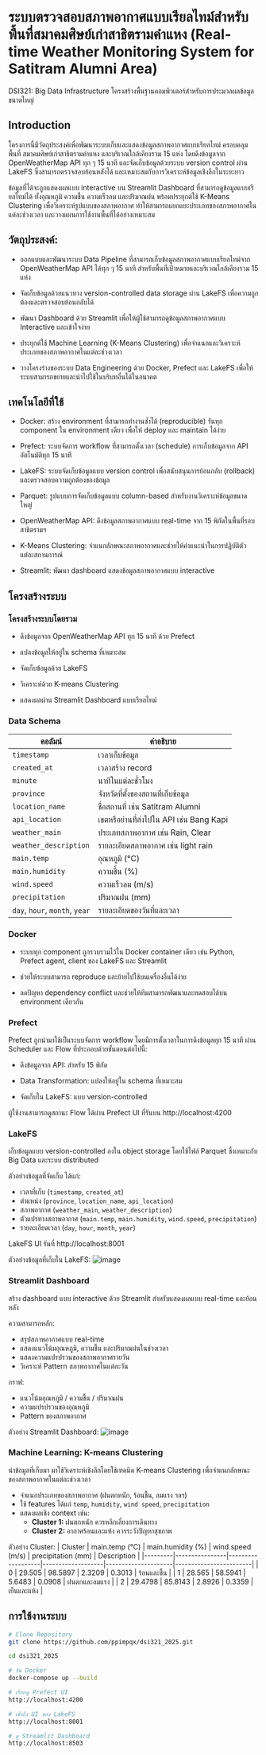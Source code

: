 # ระบบตรวจสอบสภาพอากาศแบบเรียลไทม์สำหรับพื้นที่สมาคมศิษย์เก่าสาธิตรามคำแหง (Real-time Weather Monitoring System for Satitram Alumni Area)
DSI321: Big Data Infrastructure โครงสร้างพื้นฐานคอมพิวเตอร์สำหรับการประมวลผลข้อมูลขนาดใหญ่
##  Introduction

โครงการนี้มีวัตถุประสงค์เพื่อพัฒนาระบบเก็บและแสดงข้อมูลสภาพอากาศแบบเรียลไทม์ ครอบคลุมพื้นที่ สมาคมศิษย์เก่าสาธิตรามคำแหง และบริเวณใกล้เคียงรวม 15 แห่ง โดยดึงข้อมูลจาก OpenWeatherMap API ทุก ๆ 15 นาที และจัดเก็บข้อมูลด้วยระบบ version control ผ่าน LakeFS ซึ่งสามารถตรวจสอบย้อนหลังได้ และเหมาะสมกับการวิเคราะห์ข้อมูลเชิงลึกในระยะยาว

ข้อมูลที่ได้จะถูกแสดงผลแบบ interactive บน Streamlit Dashboard ที่สามารถดูข้อมูลแบบเรียลไทม์ได้ ทั้งอุณหภูมิ ความชื้น ความเร็วลม และปริมาณฝน พร้อมประยุกต์ใช้ K-Means Clustering เพื่อวิเคราะห์รูปแบบของสภาพอากาศ ทำให้สามารถแยกแยะประเภทของสภาพอากาศในแต่ละช่วงเวลา และวางแผนการใช้งานพื้นที่ได้อย่างเหมาะสม

## วัตถุประสงค์:

* ออกแบบและพัฒนาระบบ Data Pipeline ที่สามารถเก็บข้อมูลสภาพอากาศแบบเรียลไทม์จาก OpenWeatherMap API ได้ทุก ๆ 15 นาที สำหรับพื้นที่เป้าหมายและบริเวณใกล้เคียงรวม 15 แห่ง

* จัดเก็บข้อมูลด้วยแนวทาง version-controlled data storage ผ่าน LakeFS เพื่อความถูกต้องและตรวจสอบย้อนกลับได้

* พัฒนา Dashboard ด้วย Streamlit เพื่อให้ผู้ใช้สามารถดูข้อมูลสภาพอากาศแบบ Interactive และเข้าใจง่าย

* ประยุกต์ใช้ Machine Learning (K-Means Clustering) เพื่อจำแนกและวิเคราะห์ประเภทของสภาพอากาศในแต่ละช่วงเวลา

* วางโครงร่างของระบบ Data Engineering ด้วย Docker, Prefect และ LakeFS เพื่อให้ระบบสามารถขยายและนำไปใช้ในบริบทอื่นได้ในอนาคต

## เทคโนโลยีที่ใช้

* Docker: สร้าง environment ที่สามารถทำงานซ้ำได้ (reproducible) รันทุก component ใน environment เดียว เพื่อให้ deploy และ maintain ได้ง่าย

* Prefect: 	ระบบจัดการ workflow ที่สามารถตั้งเวลา (schedule) การเก็บข้อมูลจาก API อัตโนมัติทุก 15 นาที

* LakeFS: ระบบจัดเก็บข้อมูลแบบ version control เพื่อสนับสนุนการย้อนกลับ (rollback) และตรวจสอบความถูกต้องของข้อมูล

* Parquet: 	รูปแบบการจัดเก็บข้อมูลแบบ column-based สำหรับงานวิเคราะห์ข้อมูลขนาดใหญ่

* OpenWeatherMap API:	ดึงข้อมูลสภาพอากาศแบบ real-time จาก 15 พิกัดในพื้นที่รอบสาธิตรามฯ

* K-Means Clustering:	จำแนกลักษณะสภาพอากาศและช่วยให้คำแนะนำในการปฏิบัติตัวแต่ละสถานการณ์

* Streamlit: พัฒนา dashboard แสดงข้อมูลสภาพอากาศแบบ interactive

## โครงสร้างระบบ
### โครงสร้างระบบโดยรวม
* ดึงข้อมูลจาก OpenWeatherMap API ทุก 15 นาที ด้วย Prefect

* แปลงข้อมูลให้อยู่ใน schema ที่เหมาะสม

* จัดเก็บข้อมูลด้วย LakeFS

* วิเคราะห์ด้วย K-means Clustering

* แสดงผลผ่าน Streamlit Dashboard แบบเรียลไทม์

### Data Schema

| คอลัมน์ | คำอธิบาย |
|---------|----------|
| `timestamp` | เวลาเก็บข้อมูล |
| `created_at` | เวลาสร้าง record |
| `minute` | นาทีในแต่ละชั่วโมง |
| `province` | จังหวัดที่ตั้งของสถานที่เก็บข้อมูล |
| `location_name` | ชื่อสถานที่ เช่น Satitram Alumni |
| `api_location` | เขตหรือย่านที่ส่งไปใน API เช่น Bang Kapi	 |
| `weather_main` | ประเภทสภาพอากาศ เช่น Rain, Clear |
| `weather_description` | รายละเอียดสภาพอากาศ เช่น light rain |
| `main.temp` | อุณหภูมิ (°C) |
| `main.humidity` | ความชื้น (%) |
| `wind.speed` | ความเร็วลม (m/s) |
| `precipitation` | ปริมาณฝน (mm) |
| `day`, `hour`, `month`, `year` | รายละเอียดของวันที่และเวลา |

### Docker

* ระบบทุก component ถูกรวบรวมไว้ใน Docker container เดียว เช่น Python, Prefect agent, client ของ LakeFS และ Streamlit

* ช่วยให้ระบบสามารถ reproduce และย้ายไปใช้บนเครื่องอื่นได้ง่าย

* ลดปัญหา dependency conflict และช่วยให้ทีมสามารถพัฒนาและทดสอบได้บน environment เดียวกัน

### Prefect

Prefect ถูกนำมาใช้เป็นระบบจัดการ workflow โดยมีการตั้งเวลาในการดึงข้อมูลทุก 15 นาที ผ่าน Scheduler และ Flow ที่ประกอบด้วยขั้นตอนต่อไปนี้:

* ดึงข้อมูลจาก API: สำหรับ 15 พิกัด

* Data Transformation: แปลงให้อยู่ใน schema ที่เหมาะสม

* จัดเก็บใน LakeFS: แบบ version-controlled

ผู้ใช้งานสามารถดูสถานะ Flow ได้ผ่าน Prefect UI ที่รันบน http://localhost:4200

### LakeFS
เก็บข้อมูลแบบ version-controlled ลงใน object storage โดยใช้ไฟล์ Parquet ซึ่งเหมาะกับ Big Data และระบบ distributed

ตัวอย่างข้อมูลที่จัดเก็บ ได้แก่:
- เวลาที่เก็บ (`timestamp`, `created_at`)
- ตำแหน่ง (`province`, `location_name`, `api_location`)
- สภาพอากาศ (`weather_main`, `weather_description`)
- ตัวแปรทางสภาพอากาศ (`main.temp`, `main.humidity`, `wind.speed`, `precipitation`)
- รายละเอียดเวลา (`day`, `hour`, `month`, `year`)

LakeFS UI รันที่ http://localhost:8001

ตัวอย่างข้อมูลที่เก็บใน LakeFS:
![image](https://github.com/user-attachments/assets/9d9901c3-c94c-4e18-907c-14f0f6f7738f)


### Streamlit Dashboard
สร้าง dashboard แบบ interactive ด้วย Streamlit สำหรับแสดงผลแบบ real-time และย้อนหลัง

ความสามารถหลัก:
- สรุปสภาพอากาศแบบ real-time
- แสดงแนวโน้มอุณหภูมิ, ความชื้น และปริมาณฝนในช่วงเวลา
- แสดงความแปรปรวนของสภาพอากาศรายวัน
- วิเคราะห์ Pattern สภาพอากาศในแต่ละวัน

กราฟ:
  - แนวโน้มอุณหภูมิ / ความชื้น / ปริมาณฝน
  - ความแปรปรวนของอุณหภูมิ
  - Pattern ของสภาพอากาศ
    
ตัวอย่าง Streamlit Dashboard:
![image](https://github.com/user-attachments/assets/a734e5db-1fb9-49a9-ae29-e872636d744c)

### Machine Learning: K-means Clustering
นำข้อมูลที่เก็บมา มาใช้วิเคราะห์เชิงลึกโดยใช้เทคนิค K-means Clustering เพื่อจำแนกลักษณะของสภาพอากาศในแต่ละช่วงเวลา

- จำแนกประเภทของสภาพอากาศ (ฝนตกหนัก, ร้อนชื้น, ลมแรง ฯลฯ)
- ใช้ features ได้แก่ `temp`, `humidity`, `wind speed`, `precipitation`
- แสดงผลเชิง context เช่น:
  - **Cluster 1:** ฝนตกหนัก ควรหลีกเลี่ยงการเดินทาง
  - **Cluster 2:** อากาศร้อนและแห้ง ควรระวังปัญหาสุขภาพ

ตัวอย่าง Cluster:
| Cluster | main.temp (°C) | main.humidity (%) | wind.speed (m/s) | precipitation (mm) | Description           |
|---------|----------------|-------------------|-------------------|---------------------|------------------------|
| 0       | 29.505         | 98.5897           | 2.3209            | 0.3013              | ร้อนและชื้น           |
| 1       | 28.565         | 58.5941           | 5.6483            | 0.0908              | ฝนตกและลมแรง          |
| 2       | 29.4798        | 85.8143           | 2.8926            | 0.3359              | เย็นและแห้ง           |


## การใช้งานระบบ
```bash
# Clone Repository
git clone https://github.com/ppimpqx/dsi321_2025.git

cd dsi321_2025

# รัน Docker
docker-compose up --build

# เรียกดู Prefect UI
http://localhost:4200

# เข้าถึง UI ของ LakeFS
http://localhost:8001

# ดู Streamlit Dashboard
http://localhost:8503
